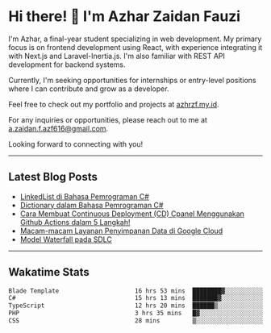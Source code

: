 # Hi there! 👋 I'm Azhar Zaidan Fauzi
<!-- ![Codewars, azhrzf's stats](https://www.codewars.com/users/azhrzf/badges/large) -->

I'm Azhar, a final-year student specializing in web development. My primary focus is on frontend development using React, with experience integrating it with Next.js and Laravel-Inertia.js. I'm also familiar with REST API development for backend systems.

Currently, I'm seeking opportunities for internships or entry-level positions where I can contribute and grow as a developer.

Feel free to check out my portfolio and projects at [azhrzf.my.id](https://azhrzf.my.id/).

For any inquiries or opportunities, please reach out to me at [a.zaidan.f.azf616@gmail.com](mailto:a.zaidan.f.azf616@gmail.com).

Looking forward to connecting with you!

---
## Latest Blog Posts
<!-- BLOG-POST-LIST:START -->
- [LinkedList di Bahasa Pemrograman C#](https://ziakode.com/linkedlist-di-bahasa-pemrograman-c/)
- [Dictionary dalam Bahasa Pemrograman C#](https://ziakode.com/dictionary-dalam-bahasa-pemrograman-c/)
- [Cara Membuat Continuous Deployment &lpar;CD&rpar; Cpanel Menggunakan Github Actions dalam 5 Langkah!](https://ziakode.com/cara-menghubungkan-cpanel-menggunakan-github-actions/)
- [Macam-macam Layanan Penyimpanan Data di Google Cloud](https://ziakode.com/layanan-penyimpanan-data-di-google-cloud/)
- [Model Waterfall pada SDLC](https://ziakode.com/model-waterfall-sdlc/)
<!-- BLOG-POST-LIST:END -->
---
## Wakatime Stats
<!--START_SECTION:waka-->

```txt
Blade Template                     16 hrs 53 mins  ████████▓░░░░░░░░░░░░░░░░   34.03 %
C#                                 15 hrs 13 mins  ███████▓░░░░░░░░░░░░░░░░░   30.69 %
TypeScript                         12 hrs 20 mins  ██████▒░░░░░░░░░░░░░░░░░░   24.86 %
PHP                                3 hrs 35 mins   █▓░░░░░░░░░░░░░░░░░░░░░░░   07.25 %
CSS                                28 mins         ▒░░░░░░░░░░░░░░░░░░░░░░░░   00.95 %
```

<!--END_SECTION:waka-->

<!--
## Github Stats
[![Your Name's GitHub Stats](https://github-readme-stats.vercel.app/api?username=azhrzf&show_icons=true&theme=radical&card_width=250)](https://github.com/azhrzf)
[![GitHub Streak](https://github-readme-streak-stats.herokuapp.com/?user=azhrzf&theme=radical&card_width=350)](https://github.com/azhrzf)
-->
